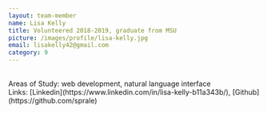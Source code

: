 ```yaml
---
layout: team-member
name: Lisa Kelly
title: Volunteered 2018-2019, graduate from MSU
picture: /images/profile/lisa-kelly.jpg
email: lisakelly42@gmail.com
category: 9
---
```


<br/>
Areas of Study: web development, natural language interface
<br/>
Links: [Linkedin](https://www.linkedin.com/in/lisa-kelly-b11a343b/), [Github](https://github.com/sprale)
